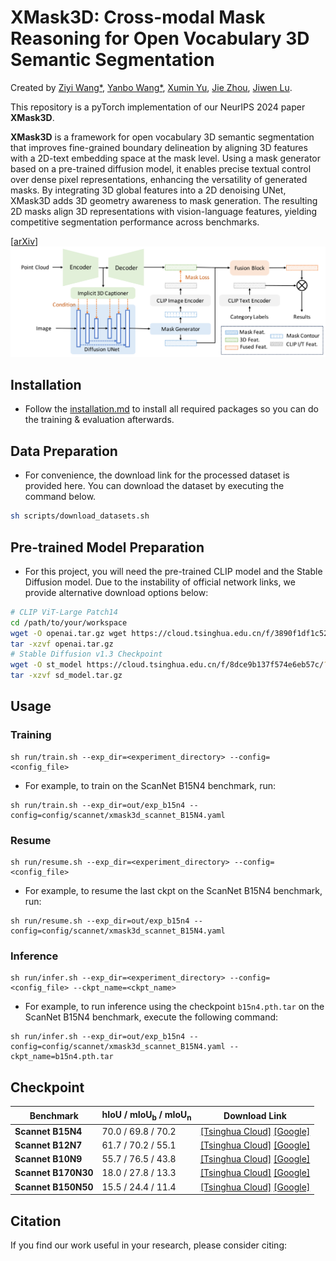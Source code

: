 # XMask3D: Cross-modal Mask Reasoning for Open Vocabulary 3D Semantic Segmentation

Created by [Ziyi Wang*](https://wangzy22.github.io/), [Yanbo Wang*](https://Yanbo-23.github.io/), [Xumin Yu](https://yuxumin.github.io/), [Jie Zhou](https://scholar.google.com/citations?user=6a79aPwAAAAJ&hl=en&authuser=1), [Jiwen Lu](https://scholar.google.com/citations?user=TN8uDQoAAAAJ&hl=zh-CN).


This repository is a pyTorch implementation of our NeurIPS 2024 paper **XMask3D**.

**XMask3D** is a framework for open vocabulary 3D semantic segmentation that improves fine-grained boundary delineation by aligning 3D features with a 2D-text embedding space at the mask level. Using a mask generator based on a pre-trained diffusion model, it enables precise textual control over dense pixel representations, enhancing the versatility of generated masks. By integrating 3D global features into a 2D denoising UNet, XMask3D adds 3D geometry awareness to mask generation. The resulting 2D masks align 3D representations with vision-language features, yielding competitive segmentation performance across benchmarks.

[[arXiv]()]
![intro](fig/pipeline.jpg)


## Installation
- Follow the [installation.md](installation.md) to install all required packages so you can do the training & evaluation afterwards.

## Data Preparation

- For convenience, the download link for the processed dataset is provided here. You can download the dataset by executing the command below.
```bash
sh scripts/download_datasets.sh
```

## Pre-trained Model Preparation

- For this project, you will need the pre-trained CLIP model and the Stable Diffusion model. Due to the instability of official network links, we provide alternative download options below:
```bash
# CLIP ViT-Large Patch14
cd /path/to/your/workspace
wget -O openai.tar.gz wget https://cloud.tsinghua.edu.cn/f/3890f1df1c5248a7a6e8/?dl=1
tar -xzvf openai.tar.gz
# Stable Diffusion v1.3 Checkpoint
wget -O st_model https://cloud.tsinghua.edu.cn/f/8dce9b137f574e6eb57c/?dl=1
tar -xzvf sd_model.tar.gz
```

## Usage

### Training

```
sh run/train.sh --exp_dir=<experiment_directory> --config=<config_file>
```

- For example, to train on the ScanNet B15N4 benchmark, run:

```
sh run/train.sh --exp_dir=out/exp_b15n4 --config=config/scannet/xmask3d_scannet_B15N4.yaml
```

### Resume

```
sh run/resume.sh --exp_dir=<experiment_directory> --config=<config_file>
```

- For example, to resume the last ckpt on the ScanNet B15N4 benchmark, run:

```
sh run/resume.sh --exp_dir=out/exp_b15n4 --config=config/scannet/xmask3d_scannet_B15N4.yaml
```
### Inference

```
sh run/infer.sh --exp_dir=<experiment_directory> --config=<config_file> --ckpt_name=<ckpt_name>
```

- For example, to run inference using the checkpoint ```b15n4.pth.tar``` on the ScanNet B15N4 benchmark, execute the following command:

```
sh run/infer.sh --exp_dir=out/exp_b15n4 --config=config/scannet/xmask3d_scannet_B15N4.yaml --ckpt_name=b15n4.pth.tar
```


## Checkpoint

| **Benchmark**         | **hIoU / mIoU<sub>b</sub> / mIoU<sub>n</sub>** | **Download Link**       |
|-----------------------|-----------------------------------------------|--------------------------|
| **Scannet B15N4**     | 70.0 / 69.8 / 70.2                            | [[Tsinghua Cloud]](https://cloud.tsinghua.edu.cn/f/dc6459840fe542a288f8/?dl=1) [[Google]](https://drive.google.com/file/d/1A-QsKXwrvXLKedLQdWl6qoR-JuFdrRO-/view?usp=sharing)       |
| **Scannet B12N7**     | 61.7 / 70.2 / 55.1                            | [[Tsinghua Cloud]](https://cloud.tsinghua.edu.cn/f/5d9671b1f0a9499d821e/?dl=1) [[Google]](https://drive.google.com/file/d/1ZSdoLcR8fr1MtXy5n3y-diFJJ5j1YLF7/view?usp=sharing)      |
| **Scannet B10N9**     | 55.7 / 76.5 / 43.8                            | [[Tsinghua Cloud]](https://cloud.tsinghua.edu.cn/f/e7f41cd454a1469d865b/?dl=1) [[Google]](https://drive.google.com/file/d/1bsHBoFDXZIo-3UU1JE0zXRbAJ9q9_4Be/view?usp=sharing)      |
| **Scannet B170N30**   | 18.0 / 27.8 / 13.3                            | [[Tsinghua Cloud]](https://cloud.tsinghua.edu.cn/f/b88c57c7093740f59d75/?dl=1) [[Google]](https://drive.google.com/file/d/1VgN6WukdOBBxL4C1t0mve6ZeLDVQKwoh/view?usp=sharing)      |
| **Scannet B150N50**   | 15.5 / 24.4 / 11.4                            | [[Tsinghua Cloud]](https://cloud.tsinghua.edu.cn/f/a55ee7d62caa4e82bb77/?dl=1) [[Google]](https://drive.google.com/file/d/1tQjGznq2x8df7c_HnlnsOb_peMgq-_ZL/view?usp=sharing)       |

## Citation

If you find our work useful in your research, please consider citing:

```

```